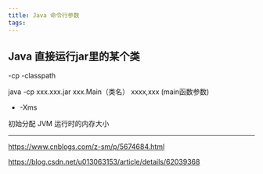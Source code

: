 ```yaml
---
title: Java 命令行参数
tags:
---
```



## Java 直接运行jar里的某个类

-cp
-classpath

java -cp xxx.xxx.jar xxx.Main（类名） xxxx,xxx (main函数参数)




* -Xms

初始分配 JVM 运行时的内存大小


---

https://www.cnblogs.com/z-sm/p/5674684.html

https://blog.csdn.net/u013063153/article/details/62039368